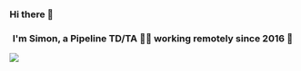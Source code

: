 ### Hi there 👋

### <div align="center">I'm Simon, a Pipeline TD/TA 👨‍💻 working remotely since 2016 🚀</div>  
<!--
**SimonHe96/SimonHe96** is a ✨ _special_ ✨ repository because its `README.md` (this file) appears on your GitHub profile.

Here are some ideas to get you started:

- 🔭 I’m currently working on ...
- 🌱 I’m currently learning ...
- 👯 I’m looking to collaborate on ...
- 🤔 I’m looking for help with ...
- 💬 Ask me about ...
- 📫 How to reach me: ...
- 😄 Pronouns: ...
- ⚡ Fun fact: ...
-->

![](https://count.getloli.com/get/@SimonHe96.github.readme)
